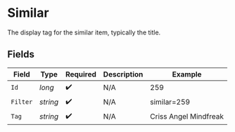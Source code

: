 # Similar

The display tag for the similar item, typically the title.


## Fields

| Field                 | Type                  | Required              | Description           | Example               |
| --------------------- | --------------------- | --------------------- | --------------------- | --------------------- |
| `Id`                  | *long*                | :heavy_check_mark:    | N/A                   | 259                   |
| `Filter`              | *string*              | :heavy_check_mark:    | N/A                   | similar=259           |
| `Tag`                 | *string*              | :heavy_check_mark:    | N/A                   | Criss Angel Mindfreak |
